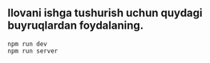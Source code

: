## Ilovani ishga tushurish uchun quydagi buyruqlardan foydalaning.

```shell
npm run dev
npm run server
```
